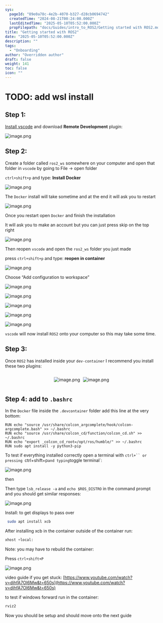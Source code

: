 ```yaml
---
sys:
  pageId: "89e0a78c-4e2b-4070-b327-d28cb0694742"
  createdTime: "2024-08-21T00:24:00.000Z"
  lastEditedTime: "2025-05-10T05:52:00.000Z"
  propFilepath: "docs/Guides/intro_to_ROS2/Getting started with ROS2.md"
title: "Getting started with ROS2"
date: "2025-05-10T05:52:00.000Z"
description: ""
tags:
  - "Onboarding"
author: "Overridden author"
draft: false
weight: 141
toc: false
icon: ""
---
```


# TODO: add wsl install

## Step 1:

[Install vscode](https://code.visualstudio.com/download) and download **Remote Development** plugin:

![image.png](https://prod-files-secure.s3.us-west-2.amazonaws.com/d518164a-d88e-44d1-a4ee-3adb3bd8bce0/efb52993-1881-4a40-b95e-6f020334f022/image.png?X-Amz-Algorithm=AWS4-HMAC-SHA256&X-Amz-Content-Sha256=UNSIGNED-PAYLOAD&X-Amz-Credential=ASIAZI2LB466RDSYYHXL%2F20250531%2Fus-west-2%2Fs3%2Faws4_request&X-Amz-Date=20250531T150724Z&X-Amz-Expires=3600&X-Amz-Security-Token=IQoJb3JpZ2luX2VjEPX%2F%2F%2F%2F%2F%2F%2F%2F%2F%2FwEaCXVzLXdlc3QtMiJHMEUCIHDzu5Xdr5sX1ocMeCIcHRFispLSxfBg4B7VQp6Umsm%2FAiEAnNiG%2Bj2gO1U4pKivDTlkZzANcR1%2FXngvHBvqf6QtIQUqiAQIvv%2F%2F%2F%2F%2F%2F%2F%2F%2F%2FARAAGgw2Mzc0MjMxODM4MDUiDOLtn0ZP4wbmnqaMBircAz31WCsiDxISQ%2B8IvXR8jahChruFezEa1UGuOgAO54pYKWqdTJgneb%2BDrRHZ4JmmPiEjTEGMDbuZWtfSvMMTOaLYuU7EvpOiB79WH3SMJ6GuoiK%2BO5RLzSszQcWrsxbHtujFz9XzM54lG9gRKlACd0Q2Bnc%2BFOHR3uXxj1AwkPfYulc1yceOsicmYkkrZ6EzfNihImz9ldMX4KH5c5dwwblw9OoxOmjjJxAmMduHjsPYjlUulnWzt%2Bp83Y25806kbacVV%2FyArgPxUggAf32sCQSuVe%2F6n3eufJ1fiF1JqZ%2FhwH7xz3uh7d0q8WpxnOX6pyOFFrZtIVsAbZAv6X9mZKTtI8B8tl2v0sB5z0RvFjCkOtVtaabB0Xhhqc0qMhOctpV42%2BMT276Up88qiKeDPnJq2KMm8a9dkTtH0YXRhmOX2zWpjfxDFz7Q021616oAuQaIjs9yPzDJBi2YRvoR8iJmefaIoeJLBUmg8S21gDWIXo9O8UVngiQJCzR5QMX4U%2BKgX%2BSRI2xMUcr%2F3XH4RETiBt2eOd3%2BOPfajJdJsn6gUbnca0b4zNlWUXxArQ2jzBQQrgO6%2FBRMbgpT1ExcEE4mE1wB7OeGC8j4UbivQNnIwVM9h8pOUB%2BhNMyvMJL%2F68EGOqUBrJVmL6ur%2Bqls0v%2FXdHclt1rTEjGLU81cPa6zSn8onVZaIVK4l9SRRkB%2BeHE6%2FYdh7x7m%2FcKJq1PCr3sKbNGouWWgKcLLFT1rravFAx2IiaDpBzHOB7LXS%2BoXlTai01KJKLcD3PfWWGYhGsK5W3v1t63e67RikmITyaEWEgX2cxQNQB4F%2B82xV%2F9VN97c4qfLQn6YTQok%2Fu1YCNp2Tth2xzApaIy9&X-Amz-Signature=ca79b144f698c18e6c804886ba71bc7c07519444b6ff62b32bfc9d8205befd31&X-Amz-SignedHeaders=host&x-id=GetObject)

## Step 2:

Create a folder called `ros2_ws` somewhere on your computer and open that folder in `vscode` by going to File → open folder 

`ctrl+shift+p` and type: **Install Docker**

![image.png](https://prod-files-secure.s3.us-west-2.amazonaws.com/d518164a-d88e-44d1-a4ee-3adb3bd8bce0/2269dc0e-1cd5-47ff-bceb-c04ad9b2eab0/image.png?X-Amz-Algorithm=AWS4-HMAC-SHA256&X-Amz-Content-Sha256=UNSIGNED-PAYLOAD&X-Amz-Credential=ASIAZI2LB466RDSYYHXL%2F20250531%2Fus-west-2%2Fs3%2Faws4_request&X-Amz-Date=20250531T150724Z&X-Amz-Expires=3600&X-Amz-Security-Token=IQoJb3JpZ2luX2VjEPX%2F%2F%2F%2F%2F%2F%2F%2F%2F%2FwEaCXVzLXdlc3QtMiJHMEUCIHDzu5Xdr5sX1ocMeCIcHRFispLSxfBg4B7VQp6Umsm%2FAiEAnNiG%2Bj2gO1U4pKivDTlkZzANcR1%2FXngvHBvqf6QtIQUqiAQIvv%2F%2F%2F%2F%2F%2F%2F%2F%2F%2FARAAGgw2Mzc0MjMxODM4MDUiDOLtn0ZP4wbmnqaMBircAz31WCsiDxISQ%2B8IvXR8jahChruFezEa1UGuOgAO54pYKWqdTJgneb%2BDrRHZ4JmmPiEjTEGMDbuZWtfSvMMTOaLYuU7EvpOiB79WH3SMJ6GuoiK%2BO5RLzSszQcWrsxbHtujFz9XzM54lG9gRKlACd0Q2Bnc%2BFOHR3uXxj1AwkPfYulc1yceOsicmYkkrZ6EzfNihImz9ldMX4KH5c5dwwblw9OoxOmjjJxAmMduHjsPYjlUulnWzt%2Bp83Y25806kbacVV%2FyArgPxUggAf32sCQSuVe%2F6n3eufJ1fiF1JqZ%2FhwH7xz3uh7d0q8WpxnOX6pyOFFrZtIVsAbZAv6X9mZKTtI8B8tl2v0sB5z0RvFjCkOtVtaabB0Xhhqc0qMhOctpV42%2BMT276Up88qiKeDPnJq2KMm8a9dkTtH0YXRhmOX2zWpjfxDFz7Q021616oAuQaIjs9yPzDJBi2YRvoR8iJmefaIoeJLBUmg8S21gDWIXo9O8UVngiQJCzR5QMX4U%2BKgX%2BSRI2xMUcr%2F3XH4RETiBt2eOd3%2BOPfajJdJsn6gUbnca0b4zNlWUXxArQ2jzBQQrgO6%2FBRMbgpT1ExcEE4mE1wB7OeGC8j4UbivQNnIwVM9h8pOUB%2BhNMyvMJL%2F68EGOqUBrJVmL6ur%2Bqls0v%2FXdHclt1rTEjGLU81cPa6zSn8onVZaIVK4l9SRRkB%2BeHE6%2FYdh7x7m%2FcKJq1PCr3sKbNGouWWgKcLLFT1rravFAx2IiaDpBzHOB7LXS%2BoXlTai01KJKLcD3PfWWGYhGsK5W3v1t63e67RikmITyaEWEgX2cxQNQB4F%2B82xV%2F9VN97c4qfLQn6YTQok%2Fu1YCNp2Tth2xzApaIy9&X-Amz-Signature=c1720a4e450dce6dfce3c25276bd0ed763cad89c7490eeab946ec15c49f390d7&X-Amz-SignedHeaders=host&x-id=GetObject)

The `Docker` install will take sometime and at the end it will ask you to restart

![image.png](https://prod-files-secure.s3.us-west-2.amazonaws.com/d518164a-d88e-44d1-a4ee-3adb3bd8bce0/ed233f78-be33-4b1f-b89c-9c346c0e961e/image.png?X-Amz-Algorithm=AWS4-HMAC-SHA256&X-Amz-Content-Sha256=UNSIGNED-PAYLOAD&X-Amz-Credential=ASIAZI2LB466RDSYYHXL%2F20250531%2Fus-west-2%2Fs3%2Faws4_request&X-Amz-Date=20250531T150724Z&X-Amz-Expires=3600&X-Amz-Security-Token=IQoJb3JpZ2luX2VjEPX%2F%2F%2F%2F%2F%2F%2F%2F%2F%2FwEaCXVzLXdlc3QtMiJHMEUCIHDzu5Xdr5sX1ocMeCIcHRFispLSxfBg4B7VQp6Umsm%2FAiEAnNiG%2Bj2gO1U4pKivDTlkZzANcR1%2FXngvHBvqf6QtIQUqiAQIvv%2F%2F%2F%2F%2F%2F%2F%2F%2F%2FARAAGgw2Mzc0MjMxODM4MDUiDOLtn0ZP4wbmnqaMBircAz31WCsiDxISQ%2B8IvXR8jahChruFezEa1UGuOgAO54pYKWqdTJgneb%2BDrRHZ4JmmPiEjTEGMDbuZWtfSvMMTOaLYuU7EvpOiB79WH3SMJ6GuoiK%2BO5RLzSszQcWrsxbHtujFz9XzM54lG9gRKlACd0Q2Bnc%2BFOHR3uXxj1AwkPfYulc1yceOsicmYkkrZ6EzfNihImz9ldMX4KH5c5dwwblw9OoxOmjjJxAmMduHjsPYjlUulnWzt%2Bp83Y25806kbacVV%2FyArgPxUggAf32sCQSuVe%2F6n3eufJ1fiF1JqZ%2FhwH7xz3uh7d0q8WpxnOX6pyOFFrZtIVsAbZAv6X9mZKTtI8B8tl2v0sB5z0RvFjCkOtVtaabB0Xhhqc0qMhOctpV42%2BMT276Up88qiKeDPnJq2KMm8a9dkTtH0YXRhmOX2zWpjfxDFz7Q021616oAuQaIjs9yPzDJBi2YRvoR8iJmefaIoeJLBUmg8S21gDWIXo9O8UVngiQJCzR5QMX4U%2BKgX%2BSRI2xMUcr%2F3XH4RETiBt2eOd3%2BOPfajJdJsn6gUbnca0b4zNlWUXxArQ2jzBQQrgO6%2FBRMbgpT1ExcEE4mE1wB7OeGC8j4UbivQNnIwVM9h8pOUB%2BhNMyvMJL%2F68EGOqUBrJVmL6ur%2Bqls0v%2FXdHclt1rTEjGLU81cPa6zSn8onVZaIVK4l9SRRkB%2BeHE6%2FYdh7x7m%2FcKJq1PCr3sKbNGouWWgKcLLFT1rravFAx2IiaDpBzHOB7LXS%2BoXlTai01KJKLcD3PfWWGYhGsK5W3v1t63e67RikmITyaEWEgX2cxQNQB4F%2B82xV%2F9VN97c4qfLQn6YTQok%2Fu1YCNp2Tth2xzApaIy9&X-Amz-Signature=fa2acd1bd6a8a8a41a8a7e3157975e88d4e2ace4916101b753ce6b2440de466e&X-Amz-SignedHeaders=host&x-id=GetObject)

Once you restart open `Docker` and finish the installation

It will ask you to make an account but you can just press skip on the top right

![image.png](https://prod-files-secure.s3.us-west-2.amazonaws.com/d518164a-d88e-44d1-a4ee-3adb3bd8bce0/21010ad9-1659-4fd9-9f59-9932a09b2a3d/image.png?X-Amz-Algorithm=AWS4-HMAC-SHA256&X-Amz-Content-Sha256=UNSIGNED-PAYLOAD&X-Amz-Credential=ASIAZI2LB466RDSYYHXL%2F20250531%2Fus-west-2%2Fs3%2Faws4_request&X-Amz-Date=20250531T150724Z&X-Amz-Expires=3600&X-Amz-Security-Token=IQoJb3JpZ2luX2VjEPX%2F%2F%2F%2F%2F%2F%2F%2F%2F%2FwEaCXVzLXdlc3QtMiJHMEUCIHDzu5Xdr5sX1ocMeCIcHRFispLSxfBg4B7VQp6Umsm%2FAiEAnNiG%2Bj2gO1U4pKivDTlkZzANcR1%2FXngvHBvqf6QtIQUqiAQIvv%2F%2F%2F%2F%2F%2F%2F%2F%2F%2FARAAGgw2Mzc0MjMxODM4MDUiDOLtn0ZP4wbmnqaMBircAz31WCsiDxISQ%2B8IvXR8jahChruFezEa1UGuOgAO54pYKWqdTJgneb%2BDrRHZ4JmmPiEjTEGMDbuZWtfSvMMTOaLYuU7EvpOiB79WH3SMJ6GuoiK%2BO5RLzSszQcWrsxbHtujFz9XzM54lG9gRKlACd0Q2Bnc%2BFOHR3uXxj1AwkPfYulc1yceOsicmYkkrZ6EzfNihImz9ldMX4KH5c5dwwblw9OoxOmjjJxAmMduHjsPYjlUulnWzt%2Bp83Y25806kbacVV%2FyArgPxUggAf32sCQSuVe%2F6n3eufJ1fiF1JqZ%2FhwH7xz3uh7d0q8WpxnOX6pyOFFrZtIVsAbZAv6X9mZKTtI8B8tl2v0sB5z0RvFjCkOtVtaabB0Xhhqc0qMhOctpV42%2BMT276Up88qiKeDPnJq2KMm8a9dkTtH0YXRhmOX2zWpjfxDFz7Q021616oAuQaIjs9yPzDJBi2YRvoR8iJmefaIoeJLBUmg8S21gDWIXo9O8UVngiQJCzR5QMX4U%2BKgX%2BSRI2xMUcr%2F3XH4RETiBt2eOd3%2BOPfajJdJsn6gUbnca0b4zNlWUXxArQ2jzBQQrgO6%2FBRMbgpT1ExcEE4mE1wB7OeGC8j4UbivQNnIwVM9h8pOUB%2BhNMyvMJL%2F68EGOqUBrJVmL6ur%2Bqls0v%2FXdHclt1rTEjGLU81cPa6zSn8onVZaIVK4l9SRRkB%2BeHE6%2FYdh7x7m%2FcKJq1PCr3sKbNGouWWgKcLLFT1rravFAx2IiaDpBzHOB7LXS%2BoXlTai01KJKLcD3PfWWGYhGsK5W3v1t63e67RikmITyaEWEgX2cxQNQB4F%2B82xV%2F9VN97c4qfLQn6YTQok%2Fu1YCNp2Tth2xzApaIy9&X-Amz-Signature=602eadf3498cfcd2d276a1759d6e760e16fff6209a5e6eff45a2aca2ecd4183b&X-Amz-SignedHeaders=host&x-id=GetObject)

Then reopen `vscode` and open the `ros2_ws` folder you just made

press `ctrl+shift+p` and type: **reopen in container**

![image.png](https://prod-files-secure.s3.us-west-2.amazonaws.com/d518164a-d88e-44d1-a4ee-3adb3bd8bce0/4e93b8c2-41ad-488c-8095-c74205196118/image.png?X-Amz-Algorithm=AWS4-HMAC-SHA256&X-Amz-Content-Sha256=UNSIGNED-PAYLOAD&X-Amz-Credential=ASIAZI2LB466RDSYYHXL%2F20250531%2Fus-west-2%2Fs3%2Faws4_request&X-Amz-Date=20250531T150724Z&X-Amz-Expires=3600&X-Amz-Security-Token=IQoJb3JpZ2luX2VjEPX%2F%2F%2F%2F%2F%2F%2F%2F%2F%2FwEaCXVzLXdlc3QtMiJHMEUCIHDzu5Xdr5sX1ocMeCIcHRFispLSxfBg4B7VQp6Umsm%2FAiEAnNiG%2Bj2gO1U4pKivDTlkZzANcR1%2FXngvHBvqf6QtIQUqiAQIvv%2F%2F%2F%2F%2F%2F%2F%2F%2F%2FARAAGgw2Mzc0MjMxODM4MDUiDOLtn0ZP4wbmnqaMBircAz31WCsiDxISQ%2B8IvXR8jahChruFezEa1UGuOgAO54pYKWqdTJgneb%2BDrRHZ4JmmPiEjTEGMDbuZWtfSvMMTOaLYuU7EvpOiB79WH3SMJ6GuoiK%2BO5RLzSszQcWrsxbHtujFz9XzM54lG9gRKlACd0Q2Bnc%2BFOHR3uXxj1AwkPfYulc1yceOsicmYkkrZ6EzfNihImz9ldMX4KH5c5dwwblw9OoxOmjjJxAmMduHjsPYjlUulnWzt%2Bp83Y25806kbacVV%2FyArgPxUggAf32sCQSuVe%2F6n3eufJ1fiF1JqZ%2FhwH7xz3uh7d0q8WpxnOX6pyOFFrZtIVsAbZAv6X9mZKTtI8B8tl2v0sB5z0RvFjCkOtVtaabB0Xhhqc0qMhOctpV42%2BMT276Up88qiKeDPnJq2KMm8a9dkTtH0YXRhmOX2zWpjfxDFz7Q021616oAuQaIjs9yPzDJBi2YRvoR8iJmefaIoeJLBUmg8S21gDWIXo9O8UVngiQJCzR5QMX4U%2BKgX%2BSRI2xMUcr%2F3XH4RETiBt2eOd3%2BOPfajJdJsn6gUbnca0b4zNlWUXxArQ2jzBQQrgO6%2FBRMbgpT1ExcEE4mE1wB7OeGC8j4UbivQNnIwVM9h8pOUB%2BhNMyvMJL%2F68EGOqUBrJVmL6ur%2Bqls0v%2FXdHclt1rTEjGLU81cPa6zSn8onVZaIVK4l9SRRkB%2BeHE6%2FYdh7x7m%2FcKJq1PCr3sKbNGouWWgKcLLFT1rravFAx2IiaDpBzHOB7LXS%2BoXlTai01KJKLcD3PfWWGYhGsK5W3v1t63e67RikmITyaEWEgX2cxQNQB4F%2B82xV%2F9VN97c4qfLQn6YTQok%2Fu1YCNp2Tth2xzApaIy9&X-Amz-Signature=4fc4507a1294b8ab90166cf79e4a105cc80e3f2fefb550b56eb5f5248a2d0058&X-Amz-SignedHeaders=host&x-id=GetObject)

Choose “Add configuration to workspace”

![image.png](https://prod-files-secure.s3.us-west-2.amazonaws.com/d518164a-d88e-44d1-a4ee-3adb3bd8bce0/9560b282-5060-4989-ba37-97e7b2c22476/image.png?X-Amz-Algorithm=AWS4-HMAC-SHA256&X-Amz-Content-Sha256=UNSIGNED-PAYLOAD&X-Amz-Credential=ASIAZI2LB466RDSYYHXL%2F20250531%2Fus-west-2%2Fs3%2Faws4_request&X-Amz-Date=20250531T150724Z&X-Amz-Expires=3600&X-Amz-Security-Token=IQoJb3JpZ2luX2VjEPX%2F%2F%2F%2F%2F%2F%2F%2F%2F%2FwEaCXVzLXdlc3QtMiJHMEUCIHDzu5Xdr5sX1ocMeCIcHRFispLSxfBg4B7VQp6Umsm%2FAiEAnNiG%2Bj2gO1U4pKivDTlkZzANcR1%2FXngvHBvqf6QtIQUqiAQIvv%2F%2F%2F%2F%2F%2F%2F%2F%2F%2FARAAGgw2Mzc0MjMxODM4MDUiDOLtn0ZP4wbmnqaMBircAz31WCsiDxISQ%2B8IvXR8jahChruFezEa1UGuOgAO54pYKWqdTJgneb%2BDrRHZ4JmmPiEjTEGMDbuZWtfSvMMTOaLYuU7EvpOiB79WH3SMJ6GuoiK%2BO5RLzSszQcWrsxbHtujFz9XzM54lG9gRKlACd0Q2Bnc%2BFOHR3uXxj1AwkPfYulc1yceOsicmYkkrZ6EzfNihImz9ldMX4KH5c5dwwblw9OoxOmjjJxAmMduHjsPYjlUulnWzt%2Bp83Y25806kbacVV%2FyArgPxUggAf32sCQSuVe%2F6n3eufJ1fiF1JqZ%2FhwH7xz3uh7d0q8WpxnOX6pyOFFrZtIVsAbZAv6X9mZKTtI8B8tl2v0sB5z0RvFjCkOtVtaabB0Xhhqc0qMhOctpV42%2BMT276Up88qiKeDPnJq2KMm8a9dkTtH0YXRhmOX2zWpjfxDFz7Q021616oAuQaIjs9yPzDJBi2YRvoR8iJmefaIoeJLBUmg8S21gDWIXo9O8UVngiQJCzR5QMX4U%2BKgX%2BSRI2xMUcr%2F3XH4RETiBt2eOd3%2BOPfajJdJsn6gUbnca0b4zNlWUXxArQ2jzBQQrgO6%2FBRMbgpT1ExcEE4mE1wB7OeGC8j4UbivQNnIwVM9h8pOUB%2BhNMyvMJL%2F68EGOqUBrJVmL6ur%2Bqls0v%2FXdHclt1rTEjGLU81cPa6zSn8onVZaIVK4l9SRRkB%2BeHE6%2FYdh7x7m%2FcKJq1PCr3sKbNGouWWgKcLLFT1rravFAx2IiaDpBzHOB7LXS%2BoXlTai01KJKLcD3PfWWGYhGsK5W3v1t63e67RikmITyaEWEgX2cxQNQB4F%2B82xV%2F9VN97c4qfLQn6YTQok%2Fu1YCNp2Tth2xzApaIy9&X-Amz-Signature=db57dcee277208fda0a2a73e20f012348149b9c34cc094443a7ea2e42079bc75&X-Amz-SignedHeaders=host&x-id=GetObject)

![image.png](https://prod-files-secure.s3.us-west-2.amazonaws.com/d518164a-d88e-44d1-a4ee-3adb3bd8bce0/2ee63f81-886b-48e8-a553-dc6e5eac99e4/image.png?X-Amz-Algorithm=AWS4-HMAC-SHA256&X-Amz-Content-Sha256=UNSIGNED-PAYLOAD&X-Amz-Credential=ASIAZI2LB466RDSYYHXL%2F20250531%2Fus-west-2%2Fs3%2Faws4_request&X-Amz-Date=20250531T150724Z&X-Amz-Expires=3600&X-Amz-Security-Token=IQoJb3JpZ2luX2VjEPX%2F%2F%2F%2F%2F%2F%2F%2F%2F%2FwEaCXVzLXdlc3QtMiJHMEUCIHDzu5Xdr5sX1ocMeCIcHRFispLSxfBg4B7VQp6Umsm%2FAiEAnNiG%2Bj2gO1U4pKivDTlkZzANcR1%2FXngvHBvqf6QtIQUqiAQIvv%2F%2F%2F%2F%2F%2F%2F%2F%2F%2FARAAGgw2Mzc0MjMxODM4MDUiDOLtn0ZP4wbmnqaMBircAz31WCsiDxISQ%2B8IvXR8jahChruFezEa1UGuOgAO54pYKWqdTJgneb%2BDrRHZ4JmmPiEjTEGMDbuZWtfSvMMTOaLYuU7EvpOiB79WH3SMJ6GuoiK%2BO5RLzSszQcWrsxbHtujFz9XzM54lG9gRKlACd0Q2Bnc%2BFOHR3uXxj1AwkPfYulc1yceOsicmYkkrZ6EzfNihImz9ldMX4KH5c5dwwblw9OoxOmjjJxAmMduHjsPYjlUulnWzt%2Bp83Y25806kbacVV%2FyArgPxUggAf32sCQSuVe%2F6n3eufJ1fiF1JqZ%2FhwH7xz3uh7d0q8WpxnOX6pyOFFrZtIVsAbZAv6X9mZKTtI8B8tl2v0sB5z0RvFjCkOtVtaabB0Xhhqc0qMhOctpV42%2BMT276Up88qiKeDPnJq2KMm8a9dkTtH0YXRhmOX2zWpjfxDFz7Q021616oAuQaIjs9yPzDJBi2YRvoR8iJmefaIoeJLBUmg8S21gDWIXo9O8UVngiQJCzR5QMX4U%2BKgX%2BSRI2xMUcr%2F3XH4RETiBt2eOd3%2BOPfajJdJsn6gUbnca0b4zNlWUXxArQ2jzBQQrgO6%2FBRMbgpT1ExcEE4mE1wB7OeGC8j4UbivQNnIwVM9h8pOUB%2BhNMyvMJL%2F68EGOqUBrJVmL6ur%2Bqls0v%2FXdHclt1rTEjGLU81cPa6zSn8onVZaIVK4l9SRRkB%2BeHE6%2FYdh7x7m%2FcKJq1PCr3sKbNGouWWgKcLLFT1rravFAx2IiaDpBzHOB7LXS%2BoXlTai01KJKLcD3PfWWGYhGsK5W3v1t63e67RikmITyaEWEgX2cxQNQB4F%2B82xV%2F9VN97c4qfLQn6YTQok%2Fu1YCNp2Tth2xzApaIy9&X-Amz-Signature=c03ab82999d0616e094b03c5c43e4f12160ba8f628e07c9fab08362cf455d79a&X-Amz-SignedHeaders=host&x-id=GetObject)

![image.png](https://prod-files-secure.s3.us-west-2.amazonaws.com/d518164a-d88e-44d1-a4ee-3adb3bd8bce0/ae1580b2-b048-407e-aed9-b584224a7a04/image.png?X-Amz-Algorithm=AWS4-HMAC-SHA256&X-Amz-Content-Sha256=UNSIGNED-PAYLOAD&X-Amz-Credential=ASIAZI2LB466RDSYYHXL%2F20250531%2Fus-west-2%2Fs3%2Faws4_request&X-Amz-Date=20250531T150724Z&X-Amz-Expires=3600&X-Amz-Security-Token=IQoJb3JpZ2luX2VjEPX%2F%2F%2F%2F%2F%2F%2F%2F%2F%2FwEaCXVzLXdlc3QtMiJHMEUCIHDzu5Xdr5sX1ocMeCIcHRFispLSxfBg4B7VQp6Umsm%2FAiEAnNiG%2Bj2gO1U4pKivDTlkZzANcR1%2FXngvHBvqf6QtIQUqiAQIvv%2F%2F%2F%2F%2F%2F%2F%2F%2F%2FARAAGgw2Mzc0MjMxODM4MDUiDOLtn0ZP4wbmnqaMBircAz31WCsiDxISQ%2B8IvXR8jahChruFezEa1UGuOgAO54pYKWqdTJgneb%2BDrRHZ4JmmPiEjTEGMDbuZWtfSvMMTOaLYuU7EvpOiB79WH3SMJ6GuoiK%2BO5RLzSszQcWrsxbHtujFz9XzM54lG9gRKlACd0Q2Bnc%2BFOHR3uXxj1AwkPfYulc1yceOsicmYkkrZ6EzfNihImz9ldMX4KH5c5dwwblw9OoxOmjjJxAmMduHjsPYjlUulnWzt%2Bp83Y25806kbacVV%2FyArgPxUggAf32sCQSuVe%2F6n3eufJ1fiF1JqZ%2FhwH7xz3uh7d0q8WpxnOX6pyOFFrZtIVsAbZAv6X9mZKTtI8B8tl2v0sB5z0RvFjCkOtVtaabB0Xhhqc0qMhOctpV42%2BMT276Up88qiKeDPnJq2KMm8a9dkTtH0YXRhmOX2zWpjfxDFz7Q021616oAuQaIjs9yPzDJBi2YRvoR8iJmefaIoeJLBUmg8S21gDWIXo9O8UVngiQJCzR5QMX4U%2BKgX%2BSRI2xMUcr%2F3XH4RETiBt2eOd3%2BOPfajJdJsn6gUbnca0b4zNlWUXxArQ2jzBQQrgO6%2FBRMbgpT1ExcEE4mE1wB7OeGC8j4UbivQNnIwVM9h8pOUB%2BhNMyvMJL%2F68EGOqUBrJVmL6ur%2Bqls0v%2FXdHclt1rTEjGLU81cPa6zSn8onVZaIVK4l9SRRkB%2BeHE6%2FYdh7x7m%2FcKJq1PCr3sKbNGouWWgKcLLFT1rravFAx2IiaDpBzHOB7LXS%2BoXlTai01KJKLcD3PfWWGYhGsK5W3v1t63e67RikmITyaEWEgX2cxQNQB4F%2B82xV%2F9VN97c4qfLQn6YTQok%2Fu1YCNp2Tth2xzApaIy9&X-Amz-Signature=fec18eef4b9625dcedcf560194865f9a0a3da5f826a44fd4102da52e9ce5007a&X-Amz-SignedHeaders=host&x-id=GetObject)

![image.png](https://prod-files-secure.s3.us-west-2.amazonaws.com/d518164a-d88e-44d1-a4ee-3adb3bd8bce0/53255b28-f75e-430f-b9e3-c0ac8577e42b/image.png?X-Amz-Algorithm=AWS4-HMAC-SHA256&X-Amz-Content-Sha256=UNSIGNED-PAYLOAD&X-Amz-Credential=ASIAZI2LB466RDSYYHXL%2F20250531%2Fus-west-2%2Fs3%2Faws4_request&X-Amz-Date=20250531T150724Z&X-Amz-Expires=3600&X-Amz-Security-Token=IQoJb3JpZ2luX2VjEPX%2F%2F%2F%2F%2F%2F%2F%2F%2F%2FwEaCXVzLXdlc3QtMiJHMEUCIHDzu5Xdr5sX1ocMeCIcHRFispLSxfBg4B7VQp6Umsm%2FAiEAnNiG%2Bj2gO1U4pKivDTlkZzANcR1%2FXngvHBvqf6QtIQUqiAQIvv%2F%2F%2F%2F%2F%2F%2F%2F%2F%2FARAAGgw2Mzc0MjMxODM4MDUiDOLtn0ZP4wbmnqaMBircAz31WCsiDxISQ%2B8IvXR8jahChruFezEa1UGuOgAO54pYKWqdTJgneb%2BDrRHZ4JmmPiEjTEGMDbuZWtfSvMMTOaLYuU7EvpOiB79WH3SMJ6GuoiK%2BO5RLzSszQcWrsxbHtujFz9XzM54lG9gRKlACd0Q2Bnc%2BFOHR3uXxj1AwkPfYulc1yceOsicmYkkrZ6EzfNihImz9ldMX4KH5c5dwwblw9OoxOmjjJxAmMduHjsPYjlUulnWzt%2Bp83Y25806kbacVV%2FyArgPxUggAf32sCQSuVe%2F6n3eufJ1fiF1JqZ%2FhwH7xz3uh7d0q8WpxnOX6pyOFFrZtIVsAbZAv6X9mZKTtI8B8tl2v0sB5z0RvFjCkOtVtaabB0Xhhqc0qMhOctpV42%2BMT276Up88qiKeDPnJq2KMm8a9dkTtH0YXRhmOX2zWpjfxDFz7Q021616oAuQaIjs9yPzDJBi2YRvoR8iJmefaIoeJLBUmg8S21gDWIXo9O8UVngiQJCzR5QMX4U%2BKgX%2BSRI2xMUcr%2F3XH4RETiBt2eOd3%2BOPfajJdJsn6gUbnca0b4zNlWUXxArQ2jzBQQrgO6%2FBRMbgpT1ExcEE4mE1wB7OeGC8j4UbivQNnIwVM9h8pOUB%2BhNMyvMJL%2F68EGOqUBrJVmL6ur%2Bqls0v%2FXdHclt1rTEjGLU81cPa6zSn8onVZaIVK4l9SRRkB%2BeHE6%2FYdh7x7m%2FcKJq1PCr3sKbNGouWWgKcLLFT1rravFAx2IiaDpBzHOB7LXS%2BoXlTai01KJKLcD3PfWWGYhGsK5W3v1t63e67RikmITyaEWEgX2cxQNQB4F%2B82xV%2F9VN97c4qfLQn6YTQok%2Fu1YCNp2Tth2xzApaIy9&X-Amz-Signature=b819b9aae31aaf7fe446b3d370072e63bfb0efba9bb6361d7fd0636f02b9fd8d&X-Amz-SignedHeaders=host&x-id=GetObject)

![image.png](https://prod-files-secure.s3.us-west-2.amazonaws.com/d518164a-d88e-44d1-a4ee-3adb3bd8bce0/7c562767-5af9-4ffb-97d1-327bcdf4ee00/image.png?X-Amz-Algorithm=AWS4-HMAC-SHA256&X-Amz-Content-Sha256=UNSIGNED-PAYLOAD&X-Amz-Credential=ASIAZI2LB466RDSYYHXL%2F20250531%2Fus-west-2%2Fs3%2Faws4_request&X-Amz-Date=20250531T150724Z&X-Amz-Expires=3600&X-Amz-Security-Token=IQoJb3JpZ2luX2VjEPX%2F%2F%2F%2F%2F%2F%2F%2F%2F%2FwEaCXVzLXdlc3QtMiJHMEUCIHDzu5Xdr5sX1ocMeCIcHRFispLSxfBg4B7VQp6Umsm%2FAiEAnNiG%2Bj2gO1U4pKivDTlkZzANcR1%2FXngvHBvqf6QtIQUqiAQIvv%2F%2F%2F%2F%2F%2F%2F%2F%2F%2FARAAGgw2Mzc0MjMxODM4MDUiDOLtn0ZP4wbmnqaMBircAz31WCsiDxISQ%2B8IvXR8jahChruFezEa1UGuOgAO54pYKWqdTJgneb%2BDrRHZ4JmmPiEjTEGMDbuZWtfSvMMTOaLYuU7EvpOiB79WH3SMJ6GuoiK%2BO5RLzSszQcWrsxbHtujFz9XzM54lG9gRKlACd0Q2Bnc%2BFOHR3uXxj1AwkPfYulc1yceOsicmYkkrZ6EzfNihImz9ldMX4KH5c5dwwblw9OoxOmjjJxAmMduHjsPYjlUulnWzt%2Bp83Y25806kbacVV%2FyArgPxUggAf32sCQSuVe%2F6n3eufJ1fiF1JqZ%2FhwH7xz3uh7d0q8WpxnOX6pyOFFrZtIVsAbZAv6X9mZKTtI8B8tl2v0sB5z0RvFjCkOtVtaabB0Xhhqc0qMhOctpV42%2BMT276Up88qiKeDPnJq2KMm8a9dkTtH0YXRhmOX2zWpjfxDFz7Q021616oAuQaIjs9yPzDJBi2YRvoR8iJmefaIoeJLBUmg8S21gDWIXo9O8UVngiQJCzR5QMX4U%2BKgX%2BSRI2xMUcr%2F3XH4RETiBt2eOd3%2BOPfajJdJsn6gUbnca0b4zNlWUXxArQ2jzBQQrgO6%2FBRMbgpT1ExcEE4mE1wB7OeGC8j4UbivQNnIwVM9h8pOUB%2BhNMyvMJL%2F68EGOqUBrJVmL6ur%2Bqls0v%2FXdHclt1rTEjGLU81cPa6zSn8onVZaIVK4l9SRRkB%2BeHE6%2FYdh7x7m%2FcKJq1PCr3sKbNGouWWgKcLLFT1rravFAx2IiaDpBzHOB7LXS%2BoXlTai01KJKLcD3PfWWGYhGsK5W3v1t63e67RikmITyaEWEgX2cxQNQB4F%2B82xV%2F9VN97c4qfLQn6YTQok%2Fu1YCNp2Tth2xzApaIy9&X-Amz-Signature=e6c75ee33548deeae91bd1e019c6e0c334a6fbb6cf77c7c88b294f4b69bcea67&X-Amz-SignedHeaders=host&x-id=GetObject)

`vscode` will now install `ROS2` onto your computer so this may take some time.

## Step 3:

Once `ROS2` has installed inside your `dev-container` I recommend you install these two plugins:

<div style="display: flex;flex-direction: row; column-gap:10px; max-width: 630px;justify-content: center;">
<div>

![image.png](https://prod-files-secure.s3.us-west-2.amazonaws.com/d518164a-d88e-44d1-a4ee-3adb3bd8bce0/3fc3d550-5a54-4ba1-ba6b-faa01cdb7369/image.png?X-Amz-Algorithm=AWS4-HMAC-SHA256&X-Amz-Content-Sha256=UNSIGNED-PAYLOAD&X-Amz-Credential=ASIAZI2LB466UKMRHN4F%2F20250531%2Fus-west-2%2Fs3%2Faws4_request&X-Amz-Date=20250531T150730Z&X-Amz-Expires=3600&X-Amz-Security-Token=IQoJb3JpZ2luX2VjEPb%2F%2F%2F%2F%2F%2F%2F%2F%2F%2FwEaCXVzLXdlc3QtMiJIMEYCIQCHzcffcNUQrgN6aFFBLN%2FwWTx4KmuYquf2u%2B%2FHAkyKLgIhANlYP%2B6VuLWvYOMU6OL8CGqqkmzvvft%2BLt%2BVyXapebvpKogECL7%2F%2F%2F%2F%2F%2F%2F%2F%2F%2FwEQABoMNjM3NDIzMTgzODA1Igy4lqgd2vtoZ%2FPmaIMq3APtZlpUwUkSbdD7eU%2FtcjA3iNJw1r38LMLW3ji%2FF2A1NuTd3PhJGbYt89%2BnhVSrB%2BdDvR2m2X9xyBE2SOXKWscvhhCkw0rqBBp0ZyiXRJbFHH6AKAnNBvJvQVd1OUF%2FIlIIcJeS00D2nEWosWnds7iiRohZdIm0qFq%2FBdMugLtd9ELXDZkEPzhzX4mLsW4pDbl6bdm9ceWrPYUv2oT3mjzLndrktZSnxIpw%2FwPAUBVlASLo3Hvz49In6DfXaKR09HXnoD8IDWtBA6i1oj%2BLNRMaJs6cnrslhBClGiw%2Fw574XtoDiLPfj2Qg1wTycyGg6h4salWUkiVn8LCatcgz0kXEl%2FhRvJLvsJWN9eArkd5o3pV6GwY8b1DHHrsHkRyZlSMmTjkj9CDhQtmcedWwS7fZKbDPvkIGAUhjE1QbyKrBUR9h4EzBHBcfWpamfoD9mDGy9hKSwiaX5nlqOwSkGpm8eWltdsrjw%2F6%2BK0smrN9bb%2BuxFsIgOIts%2FzbeflNMPpacdZFSB1Cu9DLVh2KMhrI20ECduOhbTBA5JjBdHX73OiFYwbO5bO24nOFCx9ljSyEml0Bc5yhtuIqrilAaSxCReH8eplU7ZW4eU9pC%2FwHPandOLnqEfdBOP9yy%2FzDKhezBBjqkAVCNLNcSuSdELCYMmC4pEBkmbIhysZlCSyhgGpCXNnaeV5OD6aBM1iQ0wdloI%2FrhFwusQ9RZlV3E8CoX3yCN5BsI744noX96pFEJsafQ9Fnj2NDVzHo8wdUZc7qr7Qe6ACWpbaLPDpESOOs9KTbUvxTTbjRUjIHjPhxPCsVSn9AKtxt2NGUr4bhVvatrbiVABQ05whqpBAiuBRcyICrARBqDRtxO&X-Amz-Signature=6fad346c01a25f3c1b1782a0d262eb20c0f3f794fcc0fcf9ff45422f7fc8bda4&X-Amz-SignedHeaders=host&x-id=GetObject)

</div>
<div>

![image.png](https://prod-files-secure.s3.us-west-2.amazonaws.com/d518164a-d88e-44d1-a4ee-3adb3bd8bce0/d994cc66-13c2-4093-a5a3-f84cf4601a82/image.png?X-Amz-Algorithm=AWS4-HMAC-SHA256&X-Amz-Content-Sha256=UNSIGNED-PAYLOAD&X-Amz-Credential=ASIAZI2LB466SBFZH3XK%2F20250531%2Fus-west-2%2Fs3%2Faws4_request&X-Amz-Date=20250531T150731Z&X-Amz-Expires=3600&X-Amz-Security-Token=IQoJb3JpZ2luX2VjEPb%2F%2F%2F%2F%2F%2F%2F%2F%2F%2FwEaCXVzLXdlc3QtMiJGMEQCH2cY8W%2BC3tUgLXe6SLnxqnOZvOwtRx7v4hoIrqmVWmECIQCn5EgmiX9XrRxN1Z7TjFmx1sqpuVvp155W0jI1PM4uGiqIBAi%2F%2F%2F%2F%2F%2F%2F%2F%2F%2F%2F8BEAAaDDYzNzQyMzE4MzgwNSIMvgU%2FRqdRGItqCTWKKtwDJopNFQlOImsNEJhspaAWDLt9hGysfDnN7fxXOhFcpS34O9a1IPWEnOtC5wQZ23k%2Bwxy5lOhMPYqH%2FGlGbTtL9IZQoGdppGEc0yZpBuEjKJL1vOWmPcNlS4nc1eeKHq3zekxZ7S%2ByYKZSgGm7xIfJX6AVr%2Buo6N%2BHwScZWMv4WtSKF6gLMa%2FxAy%2BWZVPwDCz0gi%2FnZR13ddhuf0f6GZ9Rs8tAvgvYMsr%2FZus48Qu6OfyuK3j2BIssAt7I2PLsS0iMZddWB6AD2pMjRS44X8nBIhN8f0caDimQ2wDYixiAiPFcUmi617zdJTPmQhj5mHxIJdpVij%2BQ7Bl%2F1hMDh%2FRdCmwMyYKVIVc72vXDCHswEmJ%2BhT%2FgvaFeoF%2FXHIdS5eR0dWLinUstC1VNdNbd9unJrGMIuIe5G9QFBrUPMYpw8gHWl4gXQ8b3FxtzvUjjG7n%2Fay8%2Fz%2FhM3OIonWRrPjYkmjGh5%2BGzOlpxjv%2B%2BYO8wpMalW7reUjimAXg0TK4E%2FU1vCgz9keYtorgpD4MWzd935tUwkS2AzouuR6GE%2B3COtKijLmZgQO2fvsfQsF3uvbH7K1tNiUUYOXZqoYDLWkmmyX%2B6JA2TDI6Z1HRf%2FZRrho01ofM9QUxD1te9PsUwh5DswQY6pgE1%2F%2B8xkRgCuy%2FSpksWvppbR8vUxzjporvZqXfK8cMk4E2GeW7XHqYOKGd8AZvEYaFk04GBhjvGoI9e6u%2BXRLmvpX1reBV3rEpfxj76SPK8Sfanaq20cURoA0WC9pPsHNIv2rWtj%2BfrOp4xmBfCE4N9u2%2FAno8tKcqHQCqTmU0mtmevqWmfKydlbaJGeG27FgLYr1jMLdT27XUjLqesAjqooEOTorHU&X-Amz-Signature=2e34e3df67c041b83997dc4b36c3647fb9977a9de918d258000969191a275940&X-Amz-SignedHeaders=host&x-id=GetObject)

</div>
</div>

## Step 4: add to `.bashrc`

In the `Docker` file inside the `.devcontainer` folder add this line at the very bottom: 

```docker
RUN echo "source /usr/share/colcon_argcomplete/hook/colcon-argcomplete.bash" >> ~/.bashrc
RUN echo "source /usr/share/colcon_cd/function/colcon_cd.sh" >> ~/.bashrc
RUN echo "export _colcon_cd_root=/opt/ros/humble/" >> ~/.bashrc
RUN sudo apt install -y python3-pip 
```

To test if everything installed correctly open a terminal with `ctrl+`` or pressing `ctrl+shift+p` and typing `toggle terminal`:

![image.png](https://prod-files-secure.s3.us-west-2.amazonaws.com/d518164a-d88e-44d1-a4ee-3adb3bd8bce0/6a4943d8-b04e-4c02-9a58-775f3384d1a5/image.png?X-Amz-Algorithm=AWS4-HMAC-SHA256&X-Amz-Content-Sha256=UNSIGNED-PAYLOAD&X-Amz-Credential=ASIAZI2LB466RDSYYHXL%2F20250531%2Fus-west-2%2Fs3%2Faws4_request&X-Amz-Date=20250531T150724Z&X-Amz-Expires=3600&X-Amz-Security-Token=IQoJb3JpZ2luX2VjEPX%2F%2F%2F%2F%2F%2F%2F%2F%2F%2FwEaCXVzLXdlc3QtMiJHMEUCIHDzu5Xdr5sX1ocMeCIcHRFispLSxfBg4B7VQp6Umsm%2FAiEAnNiG%2Bj2gO1U4pKivDTlkZzANcR1%2FXngvHBvqf6QtIQUqiAQIvv%2F%2F%2F%2F%2F%2F%2F%2F%2F%2FARAAGgw2Mzc0MjMxODM4MDUiDOLtn0ZP4wbmnqaMBircAz31WCsiDxISQ%2B8IvXR8jahChruFezEa1UGuOgAO54pYKWqdTJgneb%2BDrRHZ4JmmPiEjTEGMDbuZWtfSvMMTOaLYuU7EvpOiB79WH3SMJ6GuoiK%2BO5RLzSszQcWrsxbHtujFz9XzM54lG9gRKlACd0Q2Bnc%2BFOHR3uXxj1AwkPfYulc1yceOsicmYkkrZ6EzfNihImz9ldMX4KH5c5dwwblw9OoxOmjjJxAmMduHjsPYjlUulnWzt%2Bp83Y25806kbacVV%2FyArgPxUggAf32sCQSuVe%2F6n3eufJ1fiF1JqZ%2FhwH7xz3uh7d0q8WpxnOX6pyOFFrZtIVsAbZAv6X9mZKTtI8B8tl2v0sB5z0RvFjCkOtVtaabB0Xhhqc0qMhOctpV42%2BMT276Up88qiKeDPnJq2KMm8a9dkTtH0YXRhmOX2zWpjfxDFz7Q021616oAuQaIjs9yPzDJBi2YRvoR8iJmefaIoeJLBUmg8S21gDWIXo9O8UVngiQJCzR5QMX4U%2BKgX%2BSRI2xMUcr%2F3XH4RETiBt2eOd3%2BOPfajJdJsn6gUbnca0b4zNlWUXxArQ2jzBQQrgO6%2FBRMbgpT1ExcEE4mE1wB7OeGC8j4UbivQNnIwVM9h8pOUB%2BhNMyvMJL%2F68EGOqUBrJVmL6ur%2Bqls0v%2FXdHclt1rTEjGLU81cPa6zSn8onVZaIVK4l9SRRkB%2BeHE6%2FYdh7x7m%2FcKJq1PCr3sKbNGouWWgKcLLFT1rravFAx2IiaDpBzHOB7LXS%2BoXlTai01KJKLcD3PfWWGYhGsK5W3v1t63e67RikmITyaEWEgX2cxQNQB4F%2B82xV%2F9VN97c4qfLQn6YTQok%2Fu1YCNp2Tth2xzApaIy9&X-Amz-Signature=003e6b9ec37dfb4c35071697f73a6dbe5c335b5b320dd6ce2cfa37d116036863&X-Amz-SignedHeaders=host&x-id=GetObject)

then 

Then type `lsb_release -a` and `echo $ROS_DISTRO` in the command prompt and you should get similar responses:

![image.png](https://prod-files-secure.s3.us-west-2.amazonaws.com/d518164a-d88e-44d1-a4ee-3adb3bd8bce0/3e635dec-a805-4e85-8b9e-d000e5b71a4e/image.png?X-Amz-Algorithm=AWS4-HMAC-SHA256&X-Amz-Content-Sha256=UNSIGNED-PAYLOAD&X-Amz-Credential=ASIAZI2LB466RDSYYHXL%2F20250531%2Fus-west-2%2Fs3%2Faws4_request&X-Amz-Date=20250531T150724Z&X-Amz-Expires=3600&X-Amz-Security-Token=IQoJb3JpZ2luX2VjEPX%2F%2F%2F%2F%2F%2F%2F%2F%2F%2FwEaCXVzLXdlc3QtMiJHMEUCIHDzu5Xdr5sX1ocMeCIcHRFispLSxfBg4B7VQp6Umsm%2FAiEAnNiG%2Bj2gO1U4pKivDTlkZzANcR1%2FXngvHBvqf6QtIQUqiAQIvv%2F%2F%2F%2F%2F%2F%2F%2F%2F%2FARAAGgw2Mzc0MjMxODM4MDUiDOLtn0ZP4wbmnqaMBircAz31WCsiDxISQ%2B8IvXR8jahChruFezEa1UGuOgAO54pYKWqdTJgneb%2BDrRHZ4JmmPiEjTEGMDbuZWtfSvMMTOaLYuU7EvpOiB79WH3SMJ6GuoiK%2BO5RLzSszQcWrsxbHtujFz9XzM54lG9gRKlACd0Q2Bnc%2BFOHR3uXxj1AwkPfYulc1yceOsicmYkkrZ6EzfNihImz9ldMX4KH5c5dwwblw9OoxOmjjJxAmMduHjsPYjlUulnWzt%2Bp83Y25806kbacVV%2FyArgPxUggAf32sCQSuVe%2F6n3eufJ1fiF1JqZ%2FhwH7xz3uh7d0q8WpxnOX6pyOFFrZtIVsAbZAv6X9mZKTtI8B8tl2v0sB5z0RvFjCkOtVtaabB0Xhhqc0qMhOctpV42%2BMT276Up88qiKeDPnJq2KMm8a9dkTtH0YXRhmOX2zWpjfxDFz7Q021616oAuQaIjs9yPzDJBi2YRvoR8iJmefaIoeJLBUmg8S21gDWIXo9O8UVngiQJCzR5QMX4U%2BKgX%2BSRI2xMUcr%2F3XH4RETiBt2eOd3%2BOPfajJdJsn6gUbnca0b4zNlWUXxArQ2jzBQQrgO6%2FBRMbgpT1ExcEE4mE1wB7OeGC8j4UbivQNnIwVM9h8pOUB%2BhNMyvMJL%2F68EGOqUBrJVmL6ur%2Bqls0v%2FXdHclt1rTEjGLU81cPa6zSn8onVZaIVK4l9SRRkB%2BeHE6%2FYdh7x7m%2FcKJq1PCr3sKbNGouWWgKcLLFT1rravFAx2IiaDpBzHOB7LXS%2BoXlTai01KJKLcD3PfWWGYhGsK5W3v1t63e67RikmITyaEWEgX2cxQNQB4F%2B82xV%2F9VN97c4qfLQn6YTQok%2Fu1YCNp2Tth2xzApaIy9&X-Amz-Signature=425ae46b3be0524266a57ad8af3a596c031ed44588f858a57a70aaee0272f67b&X-Amz-SignedHeaders=host&x-id=GetObject)

Install:  to get displays to pass over

```bash
 sudo apt install xcb
```

After installing xcb in the container outside of the container run:

```python
xhost +local:
```

Note: you may have to rebuild the container:

Press `ctrl+shift+P`

![image.png](https://prod-files-secure.s3.us-west-2.amazonaws.com/d518164a-d88e-44d1-a4ee-3adb3bd8bce0/6c2be660-2618-4c38-9c26-53554f7a0b7b/image.png?X-Amz-Algorithm=AWS4-HMAC-SHA256&X-Amz-Content-Sha256=UNSIGNED-PAYLOAD&X-Amz-Credential=ASIAZI2LB466RDSYYHXL%2F20250531%2Fus-west-2%2Fs3%2Faws4_request&X-Amz-Date=20250531T150724Z&X-Amz-Expires=3600&X-Amz-Security-Token=IQoJb3JpZ2luX2VjEPX%2F%2F%2F%2F%2F%2F%2F%2F%2F%2FwEaCXVzLXdlc3QtMiJHMEUCIHDzu5Xdr5sX1ocMeCIcHRFispLSxfBg4B7VQp6Umsm%2FAiEAnNiG%2Bj2gO1U4pKivDTlkZzANcR1%2FXngvHBvqf6QtIQUqiAQIvv%2F%2F%2F%2F%2F%2F%2F%2F%2F%2FARAAGgw2Mzc0MjMxODM4MDUiDOLtn0ZP4wbmnqaMBircAz31WCsiDxISQ%2B8IvXR8jahChruFezEa1UGuOgAO54pYKWqdTJgneb%2BDrRHZ4JmmPiEjTEGMDbuZWtfSvMMTOaLYuU7EvpOiB79WH3SMJ6GuoiK%2BO5RLzSszQcWrsxbHtujFz9XzM54lG9gRKlACd0Q2Bnc%2BFOHR3uXxj1AwkPfYulc1yceOsicmYkkrZ6EzfNihImz9ldMX4KH5c5dwwblw9OoxOmjjJxAmMduHjsPYjlUulnWzt%2Bp83Y25806kbacVV%2FyArgPxUggAf32sCQSuVe%2F6n3eufJ1fiF1JqZ%2FhwH7xz3uh7d0q8WpxnOX6pyOFFrZtIVsAbZAv6X9mZKTtI8B8tl2v0sB5z0RvFjCkOtVtaabB0Xhhqc0qMhOctpV42%2BMT276Up88qiKeDPnJq2KMm8a9dkTtH0YXRhmOX2zWpjfxDFz7Q021616oAuQaIjs9yPzDJBi2YRvoR8iJmefaIoeJLBUmg8S21gDWIXo9O8UVngiQJCzR5QMX4U%2BKgX%2BSRI2xMUcr%2F3XH4RETiBt2eOd3%2BOPfajJdJsn6gUbnca0b4zNlWUXxArQ2jzBQQrgO6%2FBRMbgpT1ExcEE4mE1wB7OeGC8j4UbivQNnIwVM9h8pOUB%2BhNMyvMJL%2F68EGOqUBrJVmL6ur%2Bqls0v%2FXdHclt1rTEjGLU81cPa6zSn8onVZaIVK4l9SRRkB%2BeHE6%2FYdh7x7m%2FcKJq1PCr3sKbNGouWWgKcLLFT1rravFAx2IiaDpBzHOB7LXS%2BoXlTai01KJKLcD3PfWWGYhGsK5W3v1t63e67RikmITyaEWEgX2cxQNQB4F%2B82xV%2F9VN97c4qfLQn6YTQok%2Fu1YCNp2Tth2xzApaIy9&X-Amz-Signature=b0c94e74f0ac50d365c05c91a16e2c7986af61d3f905e011bda20b59425eb7a2&X-Amz-SignedHeaders=host&x-id=GetObject)

video guide if you get stuck: [https://www.youtube.com/watch?v=dihfA7Ol6Mw&t=650s](https://www.youtube.com/watch?v=dihfA7Ol6Mw&t=650s)

to test if windows forward run in the container:

```bash
rviz2
```

Now you should be setup and should move onto the next guide 
